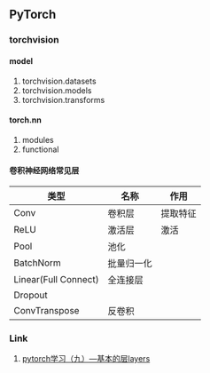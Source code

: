 ## PyTorch

### torchvision

#### model

1. torchvision.datasets
2. torchvision.models
3. torchvision.transforms

#### torch.nn

1. modules
2. functional

#### 卷积神经网络常见层

| 类型 | 名称 | 作用 |
| --- | ---- | --- |
| Conv | 卷积层 | 提取特征 |
| ReLU | 激活层 | 激活 |
| Pool | 池化  |      |
| BatchNorm | 批量归一化 | |
| Linear(Full Connect) | 全连接层 | |
| Dropout |  |  |
| ConvTranspose | 反卷积 |  |

### Link

1. [pytorch学习（九）—基本的层layers](https://www.jianshu.com/p/343e1d994c39)
